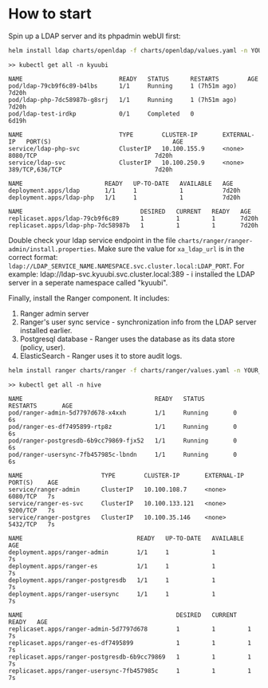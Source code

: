 # How to start

Spin up a LDAP server and its phpadmin webUI first:
```bash
helm install ldap charts/openldap -f charts/openldap/values.yaml -n YOUR_NAMESPACE --debug
```
```
>> kubectl get all -n kyuubi

NAME                           READY   STATUS      RESTARTS        AGE
pod/ldap-79cb9f6c89-b4lbs      1/1     Running     1 (7h51m ago)   7d20h
pod/ldap-php-7dc58987b-g8srj   1/1     Running     1 (7h51m ago)   7d20h
pod/ldap-test-irdkp            0/1     Completed   0               6d19h

NAME                           TYPE        CLUSTER-IP       EXTERNAL-IP   PORT(S)                                  AGE
service/ldap-php-svc           ClusterIP   10.100.155.9     <none>        8080/TCP                                 7d20h
service/ldap-svc               ClusterIP   10.100.250.9     <none>        389/TCP,636/TCP                          7d20h

NAME                       READY   UP-TO-DATE   AVAILABLE   AGE
deployment.apps/ldap       1/1     1            1           7d20h
deployment.apps/ldap-php   1/1     1            1           7d20h

NAME                                 DESIRED   CURRENT   READY   AGE
replicaset.apps/ldap-79cb9f6c89      1         1         1       7d20h
replicaset.apps/ldap-php-7dc58987b   1         1         1       7d20h
```

Double check your ldap service endpoint in the file `charts/ranger/ranger-admin/install.properties`. Make sure the value for `xa_ldap_url` is in the correct format: `ldap://LDAP_SERVICE_NAME.NAMESPACE.svc.cluster.local:LDAP_PORT`. For example: ldap://ldap-svc.kyuubi.svc.cluster.local:389 - i installed the LDAP server in a seperate namespace called "kyuubi".

Finally, install the Ranger component. It includes:
1. Ranger admin server
2. Ranger's user sync service - synchronization info from the LDAP server installed earlier.
3. Postgresql database - Ranger uses the database as its data store (policy, user).
4. ElasticSearch - Ranger uses it to store audit logs.

```bash
helm install ranger charts/ranger -f charts/ranger/values.yaml -n YOUR_NAMESPACE --debug
```

```
>> kubectl get all -n hive

NAME                                     READY   STATUS        RESTARTS       AGE
pod/ranger-admin-5d7797d678-x4xxh        1/1     Running       0              6s
pod/ranger-es-df7495899-rtp8z            1/1     Running       0              6s
pod/ranger-postgresdb-6b9cc79869-fjx52   1/1     Running       0              6s
pod/ranger-usersync-7fb457985c-lbndn     1/1     Running       0              6s

NAME                      TYPE        CLUSTER-IP       EXTERNAL-IP   PORT(S)    AGE
service/ranger-admin      ClusterIP   10.100.108.7     <none>        6080/TCP   7s
service/ranger-es-svc     ClusterIP   10.100.133.121   <none>        9200/TCP   7s
service/ranger-postgres   ClusterIP   10.100.35.146    <none>        5432/TCP   7s

NAME                                READY   UP-TO-DATE   AVAILABLE   AGE
deployment.apps/ranger-admin        1/1     1            1           7s
deployment.apps/ranger-es           1/1     1            1           7s
deployment.apps/ranger-postgresdb   1/1     1            1           7s
deployment.apps/ranger-usersync     1/1     1            1           7s

NAME                                           DESIRED   CURRENT   READY   AGE
replicaset.apps/ranger-admin-5d7797d678        1         1         1       7s
replicaset.apps/ranger-es-df7495899            1         1         1       7s
replicaset.apps/ranger-postgresdb-6b9cc79869   1         1         1       7s
replicaset.apps/ranger-usersync-7fb457985c     1         1         1       7s
```